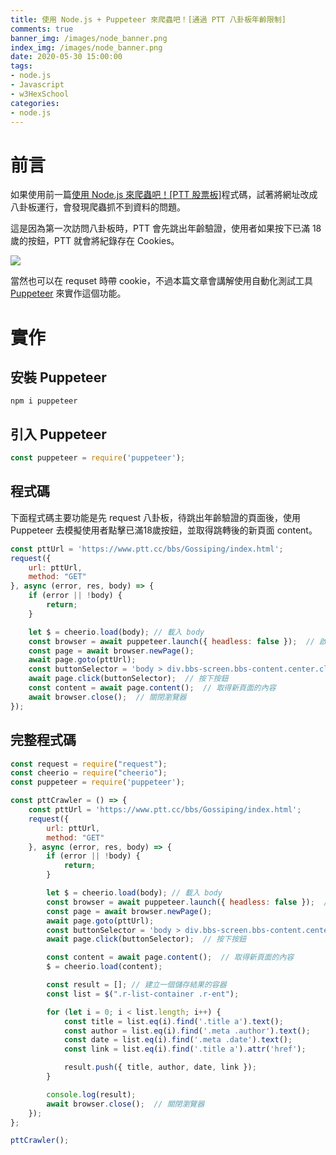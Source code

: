 ```yaml
---
title: 使用 Node.js + Puppeteer 來爬蟲吧！[通過 PTT 八卦板年齡限制]
comments: true
banner_img: /images/node_banner.png
index_img: /images/node_banner.png
date: 2020-05-30 15:00:00
tags: 
- node.js
- Javascript
- w3HexSchool
categories: 
- node.js
---
```


# 前言

如果使用前一篇[使用 Node.js 來爬蟲吧！[PTT 股票板]](https://b-l-u-e-b-e-r-r-y.github.io/post/PTTCrawler/)程式碼，試著將網址改成八卦板運行，會發現爬蟲抓不到資料的問題。

這是因為第一次訪問八卦板時，PTT 會先跳出年齡驗證，使用者如果按下已滿 18 歲的按鈕，PTT 就會將紀錄存在 Cookies。

![](/images/ptt-crawler/ptt3.jpg)

當然也可以在 requset 時帶 cookie，不過本篇文章會講解使用自動化測試工具 [Puppeteer](https://github.com/puppeteer/puppeteer) 來實作這個功能。

# 實作

## 安裝 Puppeteer

```
npm i puppeteer
```

## 引入 Puppeteer

```js
const puppeteer = require('puppeteer');
```

## 程式碼

下面程式碼主要功能是先 request 八卦板，待跳出年齡驗證的頁面後，使用 Puppeteer 去模擬使用者點擊已滿18歲按鈕，並取得跳轉後的新頁面 content。

```js
const pttUrl = 'https://www.ptt.cc/bbs/Gossiping/index.html';
request({
    url: pttUrl,
    method: "GET"
}, async (error, res, body) => {
    if (error || !body) {
        return;
    }

    let $ = cheerio.load(body); // 載入 body
    const browser = await puppeteer.launch({ headless: false });  // 啟動瀏覽器，headless 設定為 false 可以看到瀏覽器運作的情況，true 為無頭瀏覽器
    const page = await browser.newPage();
    await page.goto(pttUrl);
    const buttonSelector = 'body > div.bbs-screen.bbs-content.center.clear > form > div:nth-child(2) > button';  // 已滿18歲按鈕 selector
    await page.click(buttonSelector);  // 按下按鈕
    const content = await page.content();  // 取得新頁面的內容
    await browser.close();  // 關閉瀏覽器
});
```

## 完整程式碼

```js
const request = require("request");
const cheerio = require("cheerio");
const puppeteer = require('puppeteer');

const pttCrawler = () => {
    const pttUrl = 'https://www.ptt.cc/bbs/Gossiping/index.html';
    request({
        url: pttUrl,
        method: "GET"
    }, async (error, res, body) => {
        if (error || !body) {
            return;
        }

        let $ = cheerio.load(body); // 載入 body
        const browser = await puppeteer.launch({ headless: false });  // 啟動瀏覽器，headless 設定為 false 可以看到瀏覽器運作的情況，true 為無頭瀏覽器
        const page = await browser.newPage();
        await page.goto(pttUrl);
        const buttonSelector = 'body > div.bbs-screen.bbs-content.center.clear > form > div:nth-child(2) > button';  // 已滿18歲按鈕 selector
        await page.click(buttonSelector);  // 按下按鈕

        const content = await page.content();  // 取得新頁面的內容
        $ = cheerio.load(content);

        const result = []; // 建立一個儲存結果的容器
        const list = $(".r-list-container .r-ent");

        for (let i = 0; i < list.length; i++) {
            const title = list.eq(i).find('.title a').text();
            const author = list.eq(i).find('.meta .author').text();
            const date = list.eq(i).find('.meta .date').text();
            const link = list.eq(i).find('.title a').attr('href');

            result.push({ title, author, date, link });
        }

        console.log(result);
        await browser.close();  // 關閉瀏覽器
    });
};

pttCrawler();
```